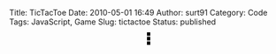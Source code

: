 Title: TicTacToe
Date: 2010-05-01 16:49
Author: surt91
Category: Code
Tags: JavaScript, Game
Slug: tictactoe
Status: published

<center><object style="background-color:#bbbbbb;border-style:dashed;border-color:#000" id="Frame" data="js/ttt/ttt.html" width="200" height="270"></object></center>
